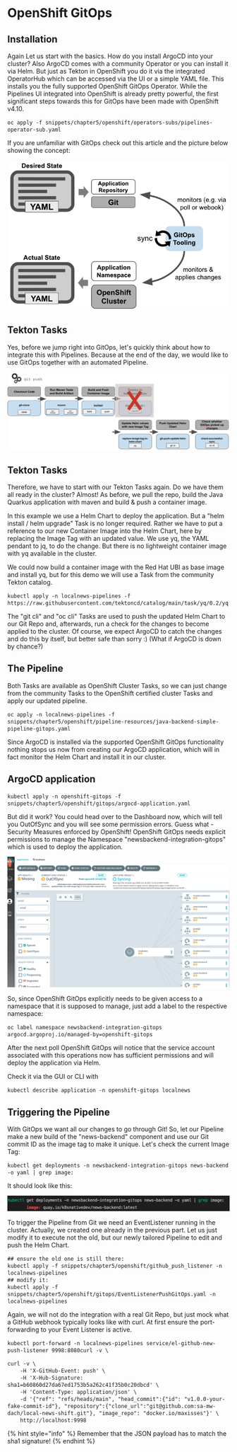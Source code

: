 # OpenShift GitOps

## Installation

Again Let us start with the basics. How do you install ArgoCD into your cluster? Also ArgoCD comes with a community Operator or you can install it via Helm. But just as Tekton in OpenShift you do it via the integrated OperatorHub which can be accessed via the UI or a simple YAML file. This installs you the fully supported OpenShift GitOps Operator. While the Pipelines UI integrated into OpenShift is already pretty powerful, the first significant steps towards this for GitOps have been made with OpenShift v4.10.

```
oc apply -f snippets/chapter5/openshift/operators-subs/pipelines-operator-sub.yaml
```

If you are unfamiliar with GitOps check out this article and the picture below showing the concept:

![](../.gitbook/assets/image.png)

## Tekton Tasks

Yes, before we jump right into GitOps, let's quickly think about how to integrate this with Pipelines. Because at the end of the day, we would like to use GitOps together with an automated Pipeline.

![](<../.gitbook/assets/image (3).png>)

## Tekton Tasks

Therefore, we have to start with our Tekton Tasks again. Do we have them all ready in the cluster? Almost! As before, we pull the repo, build the Java Quarkus application with maven and build & push a container image.

In this example we use a Helm Chart to deploy the application. But a "helm install / helm upgrade" Task is no longer required. Rather we have to put a reference to our new Container Image into the Helm Chart, here by replacing the Image Tag with an updated value. We use yq, the YAML pendant to jq, to do the change. But there is no lightweight container image with yq available in the cluster.&#x20;

We could now build a container image with the Red Hat UBI as base image and install yq, but for this demo we will use a Task from the community Tekton catalog.

```
kubectl apply -n localnews-pipelines -f https://raw.githubusercontent.com/tektoncd/catalog/main/task/yq/0.2/yq.yaml
```

The "git cli" and "oc cli" Tasks are used to push the updated Helm Chart to our Git Repo and, afterwards, run a check for the changes to become applied to the cluster. Of course, we expect ArgoCD to catch the changes and do this by itself, but better safe than sorry :) (What if ArgoCD is down by chance?)

## The Pipeline

Both Tasks are available as OpenShift Cluster Tasks, so we can just change from the community Tasks to the OpenShift certified cluster Tasks and apply our updated pipeline.

```
oc apply -n localnews-pipelines -f snippets/chapter5/openshift/pipeline-resources/java-backend-simple-pipeline-gitops.yaml
```

Since ArgoCD is installed via the supported OpenShift GitOps functionality nothing stops us now from creating our ArgoCD application, which will in fact monitor the Helm Chart and install it in our cluster.

## ArgoCD application

```
kubectl apply -n openshift-gitops -f snippets/chapter5/openshift/gitops/argocd-application.yaml
```

But did it work? You could head over to the Dashboard now, which will tell you OutOfSync and you will see some permission errors. Guess what - Security Measures enforced by OpenShift! OpenShift GitOps needs explicit permissions to manage the Namespace "newsbackend-integration-gitops" which is used to deploy the application.

![](<../.gitbook/assets/image (7).png>)

So, since OpenShift GitOps explicitly needs to be given access to a namespace that it is supposed to manage, just add a label to the respective namespace:

```
oc label namespace newsbackend-integration-gitops argocd.argoproj.io/managed-by=openshift-gitops
```

After the next poll OpenShift GitOps will notice that the service account associated with this operations now has sufficient permissions and will deploy the application via Helm.

Check it via the GUI or CLI with

```
kubectl describe application -n openshift-gitops localnews
```

## Triggering the Pipeline

With GitOps we want all our changes to go through Git! So, let our Pipeline make a new build of the "news-backend" component and use our Git commit ID as the image tag to make it unique. Let's check the current Image Tag:

```
kubectl get deployments -n newsbackend-integration-gitops news-backend -o yaml | grep image:
```

It should look like this:

![](<../.gitbook/assets/image (6).png>)

To trigger the Pipeline from Git we need an EventListener running in the cluster. Actually, we created one already in the previous part. Let us just modify it to execute not the old, but our newly tailored Pipeline to edit and push the Helm Chart.

```
## ensure the old one is still there:
kubectl apply -f snippets/chapter5/openshift/github_push_listener -n localnews-pipelines
## modify it:
kubectl apply -f snippets/chapter5/openshift/gitops/EventListenerPushGitOps.yaml -n localnews-pipelines
```

Again, we will not do the integration with a real Git Repo, but just mock what a GitHub webhook typically looks like with curl. At first ensure the port-forwarding to your Event Listener is active.

```
kubectl port-forward -n localnews-pipelines service/el-github-new-push-listener 9998:8080curl -v \
```

```
curl -v \
    -H 'X-GitHub-Event: push' \
    -H 'X-Hub-Signature: sha1=b60860d27da67ed1753b5a262c41f35b0c20dbcd' \
    -H 'Content-Type: application/json' \
    -d '{"ref": "refs/heads/main", "head_commit":{"id": "v1.0.0-your-fake-commit-id"}, "repository":{"clone_url":"git@github.com:sa-mw-dach/local-news-shift.git"}, "image_repo": "docker.io/maxisses"}' \
    http://localhost:9998
```

{% hint style="info" %}
Remember that the JSON payload has to match the sha1 signature!
{% endhint %}
